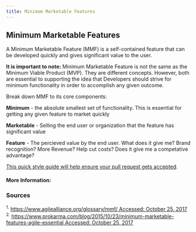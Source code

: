 ```yaml
---
title: Minimum Marketable Features
---
```

## Minimum Marketable Features

A Minimum Marketable Feature (MMF) is a self-contained feature that can be developed quickly and gives significant value to the user. 

**It is important to note:** Minimum Marketable Feature is not the same as the Minimum Viable Product (MVP). They are different concepts. However, both are essential to supporting the idea that Developers should strive for minimum functionality in order to accomplish any given outcome.

Break down MMF to its core components:

**Minimum** - the absolute smallest set of functionality. This is essential for getting any given feature to market quickly

**Marketable** - Selling the end user or organization that the feature has significant value

**Feature** - The percieved value by the end user. What does it give me? Brand recognition? More Revenue? Help cut costs? Does it give me a competative advantage? 

<a href='https://github.com/freecodecamp/guides/blob/master/README.md' target='_blank' rel='nofollow'>This quick style guide will help ensure your pull request gets accepted</a>.

<!-- The article goes here, in GitHub-flavored Markdown. Feel free to add YouTube videos, images, and CodePen/JSBin embeds  -->

#### More Information:
<!-- Please add any articles you think might be helpful to read before writing the article -->

### Sources
<sup>1.</sup> [https://www.agilealliance.org/glossary/mmf/ Accessed: October 25, 2017](https://www.agilealliance.org/glossary/mmf/)
<sup>2.</sup> [https://www.prokarma.com/blog/2015/10/23/minimum-marketable-features-agile-essential Accessed: October 25, 2017](https://www.prokarma.com/blog/2015/10/23/minimum-marketable-features-agile-essential)
